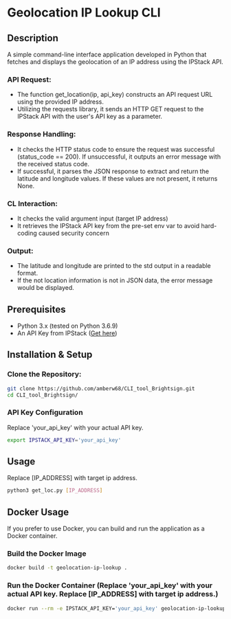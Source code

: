 # Geolocation IP Lookup CLI

## Description

A simple command-line interface application developed in Python that fetches and displays the geolocation of an IP address using the IPStack API.

### API Request:

- The function get_location(ip, api_key) constructs an API request URL using the provided IP address.
- Utilizing the requests library, it sends an HTTP GET request to the IPStack API with the user's API key as a parameter.

### Response Handling:

- It checks the HTTP status code to ensure the request was successful (status_code == 200). If unsuccessful, it outputs an error message with the received status code.
- If successful, it parses the JSON response to extract and return the latitude and longitude values. If these values are not present, it returns None.

### CL Interaction:

- It checks the valid argument input (target IP address)
- It retrieves the IPStack API key from the pre-set env var to avoid hard-coding caused security concern

### Output:

- The latitude and longitude are printed to the std output in a readable format. 
- If the not location information is not in JSON data, the error message would be displayed. 

## Prerequisites

- Python 3.x (tested on Python 3.6.9)
- An API Key from IPStack ([Get here](https://ipstack.com/))

## Installation & Setup

### Clone the Repository:

```bash
git clone https://github.com/amberw68/CLI_tool_Brightsign.git
cd CLI_tool_Brightsign/
```

### API Key Configuration
Replace 'your_api_key' with your actual API key.
```bash
export IPSTACK_API_KEY='your_api_key'
```

## Usage
Replace [IP_ADDRESS] with target ip address.
```bash
python3 get_loc.py [IP_ADDRESS]
```

## Docker Usage
If you prefer to use Docker, you can build and run the application as a Docker container.

### Build the Docker Image
```bash 
docker build -t geolocation-ip-lookup .
```
### Run the Docker Container (Replace 'your_api_key' with your actual API key. Replace [IP_ADDRESS] with target ip address.)
```bash
docker run --rm -e IPSTACK_API_KEY='your_api_key' geolocation-ip-lookup [IP_ADDRESS]
```











